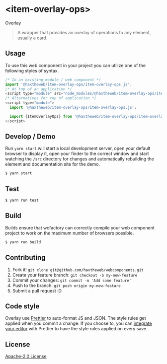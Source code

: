 # &lt;item-overlay-ops&gt;

Overlay
> A wrapper that provides an overlay of operations to any element, usually a card.

## Usage
To use this web component in your project you can utilize one of the following styles of syntax.

```js
/* In an existing module / web component */
import '@haxtheweb/item-overlay-ops/item-overlay-ops.js';
/* At top of an application */
<script type="module" src="node_modules/@haxtheweb/item-overlay-ops/item-overlay-ops.js"></script>
/* Alternatives for top of application */
<script type="module">
  import '@haxtheweb/item-overlay-ops/item-overlay-ops.js';

  import {ItemOverlayOps} from '@haxtheweb/item-overlay-ops/item-overlay-ops.js';
</script>
```

## Develop / Demo
Run `yarn start` will start a local development server, open your default browser to display it, open your finder to the correct window and start watching the `/src` directory for changes and automatically rebuilding the element and documentation site for the demo.
```bash
$ yarn start
```

## Test

```bash
$ yarn run test
```

## Build
Builds ensure that wcfactory can correctly compile your web component project to
work on the maximum number of browsers possible.
```bash
$ yarn run build
```

## Contributing

1. Fork it! `git clone git@github.com/haxtheweb/webcomponents.git`
2. Create your feature branch: `git checkout -b my-new-feature`
3. Commit your changes: `git commit -m 'Add some feature'`
4. Push to the branch: `git push origin my-new-feature`
5. Submit a pull request :D

## Code style

Overlay  use [Prettier][prettier] to auto-format JS and JSON.  The style rules get applied when you commit a change.  If you choose to, you can [integrate your editor][prettier-ed] with Prettier to have the style rules applied on every save.

[prettier]: https://github.com/prettier/prettier/
[prettier-ed]: https://github.com/prettier/prettier/#editor-integration
[polyserve]: https://github.com/Polymer/polyserve
[web-component-tester]: https://github.com/Polymer/web-component-tester

## License
[Apache-2.0 License](http://opensource.org/licenses/Apache-2.0)